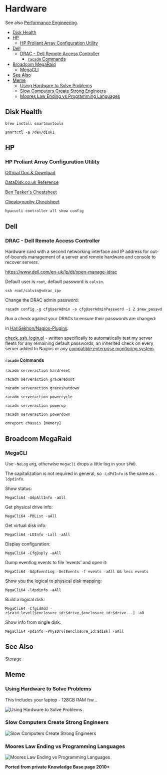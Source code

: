 # Hardware

See also [Performance Engineering](performance.md).

<!-- INDEX_START -->

- [Disk Health](#disk-health)
- [HP](#hp)
  - [HP Proliant Array Configuration Utility](#hp-proliant-array-configuration-utility)
- [Dell](#dell)
  - [DRAC - Dell Remote Access Controller](#drac---dell-remote-access-controller)
    - [`racadm` Commands](#racadm-commands)
- [Broadcom MegaRaid](#broadcom-megaraid)
  - [MegaCLI](#megacli)
- [See Also](#see-also)
- [Meme](#meme)
  - [Using Hardware to Solve Problems](#using-hardware-to-solve-problems)
  - [Slow Computers Create Strong Engineers](#slow-computers-create-strong-engineers)
  - [Moores Law Ending vs Programming Languages](#moores-law-ending-vs-programming-languages)

<!-- INDEX_END -->

## Disk Health

```shell
brew install smartmontools
```

```shell
smartctl -a /dev/disk1
```

## HP

### HP Proliant Array Configuration Utility

[Official Doc & Download](https://support.hpe.com/hpesc/public/docDisplay?docId=c02759395&docLocale=en_US)

[DataDisk.co.uk Reference](http://www.datadisk.co.uk/html_docs/redhat/hpacucli.htm)

[Ben Tasker's Cheatsheet](https://snippets.bentasker.co.uk/page-1708021003-HPACUCLI-Cheat-Sheet-BASH.html)

[Cheatography Cheatsheet](https://cheatography.com/the-iceman-blog/cheat-sheets/hpacucli/)

```shell
hpacucli controller all show config
```

## Dell

### DRAC - Dell Remote Access Controller

Hardware card with a second networking interface and IP address for out-of-bounds management of a server
and remote hardware and console to recover servers.

<https://www.dell.com/en-uk/lp/dt/open-manage-idrac>

Default user is `root`, default password is `calvin`.

```shell
ssh root/calvin@<drac_ip>
```

Change the DRAC admin password:

```shell
racadm config -g cfgUserAdmin -o cfgUserAdminPassword -i 2 $new_passwd
```

Run a check against your DRACs to ensure their passwords are changed:

in [HariSekhon/Nagios-Plugins](https://github.com/HariSekhon/Nagios-Plugins):

[check_ssh_login.pl](https://github.com/HariSekhon/Nagios-Plugins/blob/master/check_ssh_login.pl) - written specifically to automatically test my server fleets for any remaining default passwords, an inherited check on every server added to Nagios or any [compatible enterprise monitoring system](https://github.com/HariSekhon/Nagios-Plugins#enterprise-monitoring-systems).

#### `racadm` Commands

```shell
racadm serveraction hardreset
```

```shell
racadm serveraction gracereboot
```

```shell
racadm serveraction graceshutdown
```

```shell
racadm serveraction powercycle
```

```shell
racadm serveraction powerup
```

```shell
racadm serveraction powerdown
```

```shell
omreport chassis [memory]
```

## Broadcom MegaRaid

### MegaCLI

Use `-NoLog` arg, otherwise `megacli` drops a little log in your `$PWD`.

The capitalization is not required in general, so `-LdPdInfo` is the same as `-ldpdinfo`.

Show status:

```shell
MegaCli64 -AdpAllInfo -aAll
```

Get physical drive info:

```shell
MegaCli64 -PDList -aAll
```

Get virtual disk info:

```shell
MegaCli64 -LDInfo -Lall -aAll
```

Display configuration:

```shell
MegaCli64 -CfgDsply -aAll
```

Dump eventlog events to file 'events' and open it:

```shell
MegaCli64 -AdpEventLog -GetEvents -f events -aAll && less events
```

Show you the logical to physical disk mapping:

```shell
MegaCli64 -ldpdinfo -aAll
```

Build a logical disk:

```shell
MegaCli64 -CfgLdAdd -r$raid_level[$enclosure_id:$drive,$enclosure_id:$drive...] -a0
```

Show info from single disk:

```shell
MegaCli64 -pdInfo -PhysDrv[$enclosure_id:$disk] -aAll
```

## See Also

[Storage](storage.md)

## Meme

### Using Hardware to Solve Problems

This includes your laptop - 128GB RAM ftw...

![Using Hardware to Solve Problems](images/orly_using_hardware_to_solve_problems.png)

### Slow Computers Create Strong Engineers

![Slow Computers Create Strong Engineers](images/slow_computers_create_strong_engineers.png)

### Moores Law Ending vs Programming Languages

![Moores Law Ending vs Programming Languages](images/moores_law_ending_programming_languages.png)

**Ported from private Knowledge Base page 2010+**
